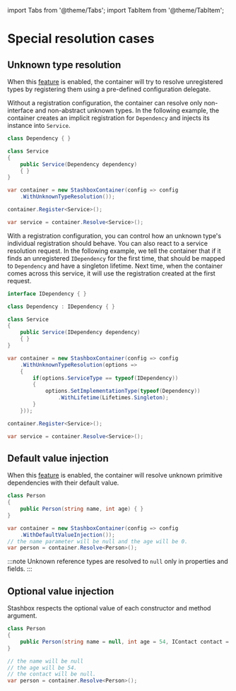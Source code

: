 import Tabs from '@theme/Tabs'; 
import TabItem from '@theme/TabItem';

# Special resolution cases

## Unknown type resolution
When this [feature](/docs/configuration/container-configuration#unknown-type-resolution) is enabled, the container will try to resolve unregistered types by registering them using a pre-defined configuration delegate.

<Tabs>
<TabItem value="Default" label="Default">

Without a registration configuration, the container can resolve only non-interface and non-abstract unknown types. In the following example,
the container creates an implicit registration for `Dependency` and injects its instance into `Service`.
```cs
class Dependency { }

class Service 
{
    public Service(Dependency dependency)
    { }     
}

var container = new StashboxContainer(config => config
    .WithUnknownTypeResolution());

container.Register<Service>();

var service = container.Resolve<Service>();
```

</TabItem>
<TabItem value="With registration configuration" label="With registration configuration">

With a registration configuration, you can control how an unknown type's individual registration should behave. You can also react to a service resolution request. In the following example, we tell the container that if it finds an unregistered `IDependency` for the first time, that should be mapped to `Dependency` and have a singleton lifetime. Next time, when the container comes across this service, it will use the registration created at the first request.

```cs
interface IDependency { }

class Dependency : IDependency { }

class Service 
{
    public Service(IDependency dependency)
    { }     
}

var container = new StashboxContainer(config => config
    .WithUnknownTypeResolution(options => 
    {
        if(options.ServiceType == typeof(IDependency))
        {
            options.SetImplementationType(typeof(Dependency))
                .WithLifetime(Lifetimes.Singleton);
        }
    }));

container.Register<Service>();

var service = container.Resolve<Service>();
```

</TabItem>
</Tabs>

## Default value injection
When this [feature](/docs/configuration/container-configuration#default-value-injection) is enabled, the container will resolve unknown primitive dependencies with their default value.
```cs
class Person 
{
    public Person(string name, int age) { }
}

var container = new StashboxContainer(config => config
    .WithDefaultValueInjection());
// the name parameter will be null and the age will be 0.
var person = container.Resolve<Person>();
```

:::note
Unknown reference types are resolved to `null` only in properties and fields.
:::

## Optional value injection
Stashbox respects the optional value of each constructor and method argument.

```cs
class Person 
{
    public Person(string name = null, int age = 54, IContact contact = null) { }
}

// the name will be null 
// the age will be 54.
// the contact will be null.
var person = container.Resolve<Person>();
```